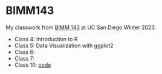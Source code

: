 # BIMM143

My classwork from [BIMM 143](https://bioboot.github.io/bimm143_W23/) at UC San Diego Winter 2023.

- Class 4: Introduction to R
- Class 5: Data Visualization with ggplot2
- Class 6: 
- Class 7: 
- Class 10: [code](https://github.com/schu-shoe/Bimm143_github/blob/main/Halloween%20Mini%20Project/Halloween%20mini%20project.qmd)
